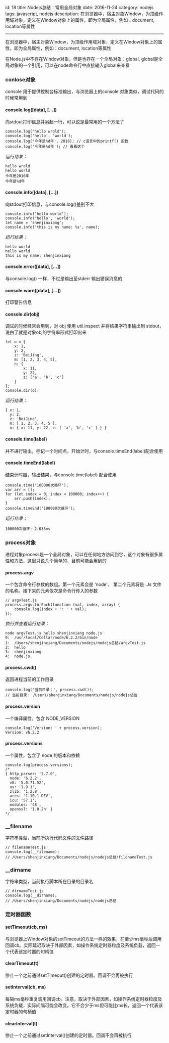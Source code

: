 id: 18
title: Nodejs总结：常用全局对象
date: 2016-11-24
category: nodejs
tags: javascript, nodejs
description: 在浏览器中，宿主对象Window，为顶级作用域对象，定义在Window对象上的属性，即为全局属性，例如：document, location等属性

------
<p>在浏览器中，宿主对象Window，为顶级作用域对象，定义在Window对象上的属性，即为全局属性，例如：document, location等属性</p>
<p>在Node.js中不存在Window对象，但是也存在一个全局对象：global, global是全局对象的一个引用，可以在node命令行中直接输入global来查看</p>
<h3>conlose对象</h3>
<p>console 用于提供控制台标准输出，与浏览器上的console 对象类似，调试代码的时候常用到</p>
<h4>console.log([data], [...])</h4>
<p>向stdout打印信息并另起一行，可以说是最常用的一个方法了</p>
<pre class='line-numbers language-javascript'>
<code>console.log('hello wrold');
console.log('hello', 'world');
console.log('今年是%d年', 2016); // c语言中的printf() 函数
console.log('今年是%d年'); // 看看这个</code>
</pre>
<i>运行结果：</i>
<pre class='line-numbers language-none'>
<code>hello wrold
hello world
今年是2016年
今年是%d年</code>
</pre>
<h4>console.info([data], [...])</h4>
向stdout打印信息，与console.log()差别不大
<pre class='line-numbers language-javascript'>
<code>console.info('hello world');
console.info('hello', 'world');
let name = 'shenjinxiang';
console.info('this is my name: %s', name);</code>
</pre>
<i>运行结果：</i>
<pre class='line-numbers language-none'>
<code>hello world
hello world
this is my name: shenjinxiang</code>
</pre>
<h4>console.error([data], [...])</h4>
<p>与console.log() 一样，不过是输出至stderr 输出错误消息的</p>
<h4>console.warn([data], [...])</h4>
<p>打印警告信息</p>
<h4>console.dir(obj)</h4>
<p>调试的时候经常会用到，对 obj 使用 util.inspect 并将结果字符串输出到 stdout，说白了就是对象obj的字符串形式打印出来</p>
<pre class='line-numbers language-javascript'>
<code>let o = {
	x: 1,
	y: 2,
	z: 'BeiJing',
	m: [1, 2, 3, 4, 5],
	n: {
		x: 11,
		y: 22,
		z: ['a', 'b', 'c']
	}
};
console.dir(o);</code>
</pre>
<i>运行结果：</i>
<pre class='line-numbers language-none'>
<code>{ x: 1,
  y: 2,
  z: 'BeiJing',
  m: [ 1, 2, 3, 4, 5 ],
  n: { x: 11, y: 22, z: [ 'a', 'b', 'c' ] } }</code>
</pre>
<h4>console.time(label)</h4>
<p>并不进行输出，标记一个时间点，开始计时，与console.timeEnd(label)配合使用</p>
<h4>console.timeEnd(label)</h4>
<p>结束计时器，输出结果，与console.time(label) 配合使用</p>
<pre class='line-numbers language-javascript'>
<code>console.time('100000次循环');
var arr = [];
for (let index = 0; index < 100000; index++) {
	arr.push(index);
}
console.timeEnd('100000次循环');</code>
</pre>
<i>运行结果：</i>
<pre class='line-numbers language-none'>
<code>100000次循环: 2.038ms</code>
</pre>
<h3>process对象</h3>
<p>进程对象process是一个全局对象，可以在任何地方访问到它，这个对象有很多属性和方法，这里只说几个简单的、目前可能会用到的</p>
<h4>process.argv</h4>
<p>一个包含命令行参数的数组。第一个元素会是 'node'， 第二个元素将是 .Js 文件的名称。接下来的元素依次是命令行传入的参数</p>
<pre class='line-numbers language-javascript'>
<code>// argvTest.js
process.argv.forEach(function (val, index, array) {
    console.log(index + ': ' + val);
});</code>
</pre>
<i>执行并查看运行结果：</i>
<pre class='line-numbers language-none'>
<code>node argvTest.js hello shenjinxiang node.js
0:  /usr/local/Cellar/node/6.2.2/bin/node
1:  /Users/shenjinxiang/Documents/nodejs/nodejs总结/argvTest.js
2:  hello
3:  shenjinxiang
4:  node.js</code>
</pre>
<h4>process.cwd()</h4>
<p>返回进程当前的工作目录</p>
<pre class='line-numbers language-javascript'>
<code>console.log('当前目录：', process.cwd());
// 当前目录： /Users/shenjinxiang/Documents/nodejs/nodejs总结</code>
</pre>
<h4>process.version</h4>
<p>一个编译属性，包含 NODE_VERSION</p>
<pre class='line-numbers language-javascript'>
<code>console.log('Version: ' + process.version);
Version: v6.2.2</code>
</pre>
<h4>process.versions</h4>
<p>一个属性，包含了 node 的版本和依赖</p>
<pre class='line-numbers language-javascript'>
<code>console.log(process.versions);
/*
{ http_parser: '2.7.0',
  node: '6.2.2',
  v8: '5.0.71.52',
  uv: '1.9.1',
  zlib: '1.2.8',
  ares: '1.10.1-DEV',
  icu: '57.1',
  modules: '48',
  openssl: '1.0.2h' }
*/</code>
</pre>
<h3>__filename</h3>
<p>字符串类型，当前所执行代码文件的文件路径</p>
<pre class='line-numbers language-javascript'>
<code>// filenameTest.js
console.log(__filename);
// /Users/shenjinxiang/Documents/nodejs/nodejs总结/filenameTest.js</code>
</pre>
<h3>__dirname</h3>
<p>字符串类型，当前执行脚本所在目录的目录名</p>
<pre class='line-numbers language-javascript'>
<code>// dirnameTest.js
console.log(__dirname);
// /Users/shenjinxiang/Documents/nodejs/nodejs总结</code>
</pre>
<h3>定时器函数</h3>
<h4>setTimeout(cb, ms)</h4>
<p>与浏览器上Window对象的setTimeout的方法一样的效果，在至少ms毫秒后调用回调cb。实际延迟取决于外部因素，如操作系统定时器粒度及系统负载，返回一个代表该定时器的句柄值</p>
<h4>clearTimeout(t)</h4>
<p>停止一个之前通过setTimeout()创建的定时器。回调不会再被执行</p>
<h4>setInterval(cb, ms)</h4>
<p>每隔ms毫秒重复调用回调cb。注意，取决于外部因素，如操作系统定时器粒度及系统负载，实际间隔可能会改变。它不会少于ms但可能比ms长，返回一个代表该定时器的句柄值</p>
<h4>clearInterval(t)</h4>
<p>停止一个之前通过setInterval()创建的定时器。回调不会再被执行</p>
